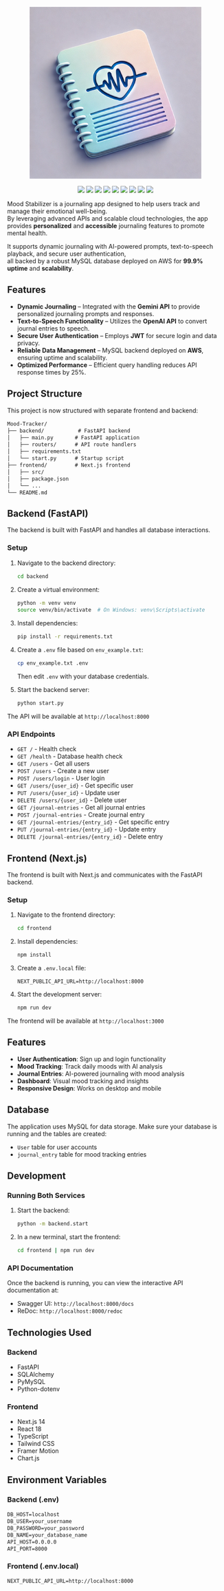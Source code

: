 <p align="center">
  <img src="https://raw.githubusercontent.com/khmorad/csvStore/refs/heads/main/f09c8fa2-674d-41d8-a8ca-e7c39f0ccf7e.webp" alt="Mood Stabilizer" width="400" />
</p>

<p align="center">
  <img src="https://img.shields.io/badge/Built%20With-TypeScript-blue?style=for-the-badge" />
  <img src="https://img.shields.io/badge/Frontend-Next.js-black?logo=next.js&style=for-the-badge" />
  <img src="https://img.shields.io/badge/Backend-FastAPI-green?style=for-the-badge" />
  <img src="https://img.shields.io/badge/Database-MySQL-blue?style=for-the-badge" />
  <img src="https://img.shields.io/badge/AI-Gemini_API-orange?style=for-the-badge" />
  <img src="https://img.shields.io/badge/Text--to--Speech-OpenAI_API-lightgrey?style=for-the-badge" />
  <img src="https://img.shields.io/badge/Authentication-JWT-yellowgreen?style=for-the-badge" />
  <img src="https://img.shields.io/badge/Deployment-AWS-yellow?style=for-the-badge" />
  <img src="https://img.shields.io/badge/Maintained-Yes-success?style=for-the-badge" />
</p>

Mood Stabilizer is a journaling app designed to help users track and manage their emotional well-being.  
By leveraging advanced APIs and scalable cloud technologies, the app provides **personalized** and **accessible** journaling features to promote mental health.  

It supports dynamic journaling with AI-powered prompts, text-to-speech playback, and secure user authentication,  
all backed by a robust MySQL database deployed on AWS for **99.9% uptime** and **scalability**.  

## Features

- **Dynamic Journaling** – Integrated with the **Gemini API** to provide personalized journaling prompts and responses.
- **Text-to-Speech Functionality** – Utilizes the **OpenAI API** to convert journal entries to speech.
- **Secure User Authentication** – Employs **JWT** for secure login and data privacy.
- **Reliable Data Management** – MySQL backend deployed on **AWS**, ensuring uptime and scalability.
- **Optimized Performance** – Efficient query handling reduces API response times by 25%.

## Project Structure

This project is now structured with separate frontend and backend:

```
Mood-Tracker/
├── backend/           # FastAPI backend
│   ├── main.py       # FastAPI application
│   ├── routers/      # API route handlers
│   ├── requirements.txt
│   └── start.py      # Startup script
├── frontend/         # Next.js frontend
│   ├── src/
│   ├── package.json
│   └── ...
└── README.md
```

## Backend (FastAPI)

The backend is built with FastAPI and handles all database interactions.

### Setup

1. Navigate to the backend directory:

   ```bash
   cd backend
   ```

2. Create a virtual environment:

   ```bash
   python -m venv venv
   source venv/bin/activate  # On Windows: venv\Scripts\activate
   ```

3. Install dependencies:

   ```bash
   pip install -r requirements.txt
   ```

4. Create a `.env` file based on `env_example.txt`:

   ```bash
   cp env_example.txt .env
   ```

   Then edit `.env` with your database credentials.

5. Start the backend server:
   ```bash
   python start.py
   ```

The API will be available at `http://localhost:8000`

### API Endpoints

- `GET /` - Health check
- `GET /health` - Database health check
- `GET /users` - Get all users
- `POST /users` - Create a new user
- `POST /users/login` - User login
- `GET /users/{user_id}` - Get specific user
- `PUT /users/{user_id}` - Update user
- `DELETE /users/{user_id}` - Delete user
- `GET /journal-entries` - Get all journal entries
- `POST /journal-entries` - Create journal entry
- `GET /journal-entries/{entry_id}` - Get specific entry
- `PUT /journal-entries/{entry_id}` - Update entry
- `DELETE /journal-entries/{entry_id}` - Delete entry

## Frontend (Next.js)

The frontend is built with Next.js and communicates with the FastAPI backend.

### Setup

1. Navigate to the frontend directory:

   ```bash
   cd frontend
   ```

2. Install dependencies:

   ```bash
   npm install
   ```

3. Create a `.env.local` file:

   ```
   NEXT_PUBLIC_API_URL=http://localhost:8000
   ```

4. Start the development server:
   ```bash
   npm run dev
   ```

The frontend will be available at `http://localhost:3000`

## Features

- **User Authentication**: Sign up and login functionality
- **Mood Tracking**: Track daily moods with AI analysis
- **Journal Entries**: AI-powered journaling with mood analysis
- **Dashboard**: Visual mood tracking and insights
- **Responsive Design**: Works on desktop and mobile

## Database

The application uses MySQL for data storage. Make sure your database is running and the tables are created:

- `User` table for user accounts
- `journal_entry` table for mood tracking entries

## Development

### Running Both Services

1. Start the backend:

   ```bash
   python -m backend.start
   ```

2. In a new terminal, start the frontend:
   ```bash
   cd frontend | npm run dev
   ```

### API Documentation

Once the backend is running, you can view the interactive API documentation at:

- Swagger UI: `http://localhost:8000/docs`
- ReDoc: `http://localhost:8000/redoc`

## Technologies Used

### Backend

- FastAPI
- SQLAlchemy
- PyMySQL
- Python-dotenv

### Frontend

- Next.js 14
- React 18
- TypeScript
- Tailwind CSS
- Framer Motion
- Chart.js

## Environment Variables

### Backend (.env)

```
DB_HOST=localhost
DB_USER=your_username
DB_PASSWORD=your_password
DB_NAME=your_database_name
API_HOST=0.0.0.0
API_PORT=8000
```

### Frontend (.env.local)

```
NEXT_PUBLIC_API_URL=http://localhost:8000
```
